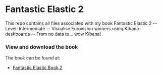 # Fantastic Elastic 2
This repo contains all files associated with my book Fantastic Elastic 2 -- Level: Intermediate -- Visualise Eurovision winners using Kibana dashboards -- From no data to... wow Kibana!

### View and download the book
The book can be found at:
- [Fantastic Elastic Book 2](https://leanpub.com/FantasticElastic2/)
